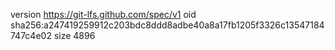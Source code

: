 version https://git-lfs.github.com/spec/v1
oid sha256:a247419259912c203bdc8ddd8adbe40a8a17fb1205f3326c13547184747c4e02
size 4896
